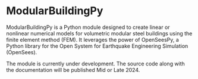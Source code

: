 # ModularBuildingPy

ModularBuildingPy is a Python module designed to create linear or nonlinear numerical models for volumetric modular steel buildings using the finite element method (FEM). It leverages the power of OpenSeesPy, a Python library for the Open System for Earthquake Engineering Simulation (OpenSees).

The module is currently under development. The source code along with the documentation will be published Mid or Late 2024.